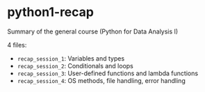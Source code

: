 # python1-recap
Summary of the general course (Python for Data Analysis I)

4 files:
* `recap_session_1`: Variables and types
* `recap_session_2`: Conditionals and loops
* `recap_session_3`: User-defined functions and lambda functions
* `recap_session_4`: OS methods, file handling, error handling
